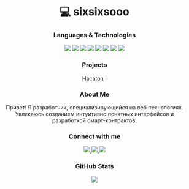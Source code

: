 <h1 align="center">💻 sixsixsooo </h1>

<h3 align="center">Languages & Technologies</h3>
<div align="center">
  <div>
    <img src="https://img.shields.io/badge/-HTML-090909?style=for-the-badge&logo=HTML5&logoColor=E34F26">
    <img src="https://img.shields.io/badge/-CSS-090909?style=for-the-badge&logo=css3&logoColor=1572B6">
    <img src="https://img.shields.io/badge/-JavaScript-090909?style=for-the-badge&logo=javascript&logoColor=F7DF1E">
    <img src="https://img.shields.io/badge/-TypeScript-090909?style=for-the-badge&logo=typescript&logoColor=white">
    <img src="https://img.shields.io/badge/-React-090909?style=for-the-badge&logo=react&logoColor=61DAFB">
    <img src="https://img.shields.io/badge/-Next.js-090909?style=for-the-badge&logo=next.js&logoColor=white">
    <img src="https://img.shields.io/badge/-Redux-090909?style=for-the-badge&logo=redux&logoColor=white">
    <img src="https://img.shields.io/badge/-Solidity-090909?style=for-the-badge&logo=solidity&logoColor=white">
  </div>
</div>

<h3 align="center">Projects</h3>
<p align="center">
  <a href="https://github.com/lostdd/educonnect-frontend" target="_blank">Hacaton</a> | 
</p>
<h3 align="center">About Me</h3>
<p align="center">
  Привет! Я разработчик, специализирующийся на веб-технологиях. Увлекаюсь созданием интуитивно понятных интерфейсов и разработкой смарт-контрактов.
</p>

<h3 align="center">Connect with me</h3>
<p align="center">
  <a href="https://www.linkedin.com/in/yourprofile" target="_blank">
    <img src="https://img.shields.io/badge/-LinkedIn-090909?style=for-the-badge&logo=linkedin&logoColor=0077B5" />
  </a>
  <a href="https://twitter.com/yourprofile" target="_blank">
    <img src="https://img.shields.io/badge/-Twitter-090909?style=for-the-badge&logo=twitter&logoColor=1DA1F2" />
  </a>
  <a href="https://yourportfolio.com" target="_blank">
    <img src="https://img.shields.io/badge/-Portfolio-090909?style=for-the-badge&logo=about.me&logoColor=white" />
  </a>
</p>

<h3 align="center">GitHub Stats</h3>
<p align="center">
  <img src="https://github-readme-stats.vercel.app/api?username=sixsixsooo&theme=bear&show_icons=true&hide_border=true&count_private=true&locale=ru">
</p>
